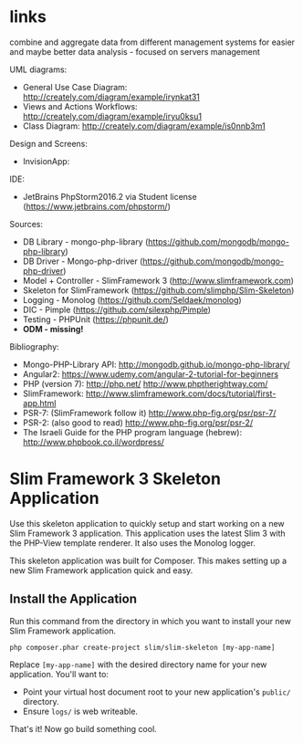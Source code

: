 # links
combine and aggregate data from different management systems for easier and maybe better data analysis - focused on servers management

UML diagrams:
* General Use Case Diagram:    http://creately.com/diagram/example/irynkat31
* Views and Actions Workflows: http://creately.com/diagram/example/iryu0ksu1
* Class Diagram:               http://creately.com/diagram/example/is0nnb3m1

Design and Screens:
* InvisionApp:

IDE:
* JetBrains PhpStorm2016.2 via Student license (https://www.jetbrains.com/phpstorm/)

Sources:
* DB Library - mongo-php-library (https://github.com/mongodb/mongo-php-library)
* DB Driver - Mongo-php-driver (https://github.com/mongodb/mongo-php-driver)
* Model + Controller - SlimFramework 3 (http://www.slimframework.com)
* Skeleton for SlimFramework (https://github.com/slimphp/Slim-Skeleton)
* Logging - Monolog (https://github.com/Seldaek/monolog)
* DIC - Pimple (https://github.com/silexphp/Pimple)
* Testing - PHPUnit (https://phpunit.de/)
* **ODM - missing!**

Bibliography:
* Mongo-PHP-Library API:
http://mongodb.github.io/mongo-php-library/
* Angular2:
https://www.udemy.com/angular-2-tutorial-for-beginners
* PHP (version 7):
http://php.net/
http://www.phptherightway.com/
* SlimFramework:
http://www.slimframework.com/docs/tutorial/first-app.html
* PSR-7: (SlimFramework follow it)
http://www.php-fig.org/psr/psr-7/
* PSR-2: (also good to read)
http://www.php-fig.org/psr/psr-2/
* The Israeli Guide for the PHP program language (hebrew):
http://www.phpbook.co.il/wordpress/


# Slim Framework 3 Skeleton Application

Use this skeleton application to quickly setup and start working on a new Slim Framework 3 application. This application uses the latest Slim 3 with the PHP-View template renderer. It also uses the Monolog logger.

This skeleton application was built for Composer. This makes setting up a new Slim Framework application quick and easy.

## Install the Application

Run this command from the directory in which you want to install your new Slim Framework application.

    php composer.phar create-project slim/slim-skeleton [my-app-name]

Replace `[my-app-name]` with the desired directory name for your new application. You'll want to:

* Point your virtual host document root to your new application's `public/` directory.
* Ensure `logs/` is web writeable.

That's it! Now go build something cool.
